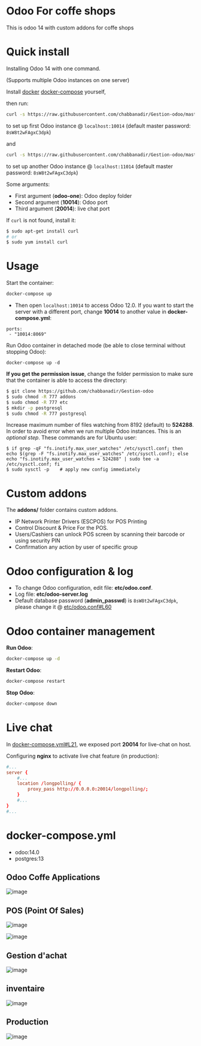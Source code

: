 # Odoo For coffe shops 
This is odoo 14 with custom addons for coffe shops


# Quick install

Installing Odoo 14 with one command.

(Supports multiple Odoo instances on one server)

Install 
 [docker](https://docs.docker.com/get-docker/) 
 [docker-compose](https://docs.docker.com/compose/install/) yourself, 
 
then run:

``` bash
curl -s https://raw.githubusercontent.com/chabbanadir/Gestion-odoo/master/run.sh | sudo bash -s odoo-one 10014 20014
```

to set up first Odoo instance @ `localhost:10014` (default master password: `8sW8t2wFAgxC3dpk`)

and

``` bash
curl -s https://raw.githubusercontent.com/chabbanadir/Gestion-odoo/master/run.sh | sudo bash -s odoo-two 11014 21014
```

to set up another Odoo instance @ `localhost:11014` (default master password: `8sW8t2wFAgxC3dpk`)

Some arguments:
* First argument (**odoo-one**): Odoo deploy folder
* Second argument (**10014**): Odoo port
* Third argument (**20014**): live chat port

If `curl` is not found, install it:

``` bash
$ sudo apt-get install curl
# or
$ sudo yum install curl
```

# Usage

Start the container:
``` sh
docker-compose up
```

* Then open `localhost:10014` to access Odoo 12.0. If you want to start the server with a different port, change **10014** to another value in **docker-compose.yml**:

```
ports:
 - "10014:8069"
```

Run Odoo container in detached mode (be able to close terminal without stopping Odoo):

```
docker-compose up -d
```

**If you get the permission issue**, change the folder permission to make sure that the container is able to access the directory:

``` sh
$ git clone https://github.com/chabbanadir/Gestion-odoo
$ sudo chmod -R 777 addons
$ sudo chmod -R 777 etc
$ mkdir -p postgresql
$ sudo chmod -R 777 postgresql
```

Increase maximum number of files watching from 8192 (default) to **524288**. In order to avoid error when we run multiple Odoo instances. This is an *optional step*. These commands are for Ubuntu user:

```
$ if grep -qF "fs.inotify.max_user_watches" /etc/sysctl.conf; then echo $(grep -F "fs.inotify.max_user_watches" /etc/sysctl.conf); else echo "fs.inotify.max_user_watches = 524288" | sudo tee -a /etc/sysctl.conf; fi
$ sudo sysctl -p    # apply new config immediately
```

# Custom addons

The **addons/** folder contains custom addons. 
* IP Network Printer Drivers (ESCPOS) for POS Printing
* Control Discount & Price For the POS.
* Users/Cashiers can unlock POS screen by scanning their barcode or using security PIN
* Confirmation any action by user of specific group


# Odoo configuration & log

* To change Odoo configuration, edit file: **etc/odoo.conf**.
* Log file: **etc/odoo-server.log**
* Default database password (**admin_passwd**) is `8sW8t2wFAgxC3dpk`, please change it @ [etc/odoo.conf#L60](/etc/odoo.conf#L60)

# Odoo container management

**Run Odoo**:

``` bash
docker-compose up -d
```

**Restart Odoo**:

``` bash
docker-compose restart
```

**Stop Odoo**:

``` bash
docker-compose down
```

# Live chat

In [docker-compose.yml#L21](docker-compose.yml#L21), we exposed port **20014** for live-chat on host.

Configuring **nginx** to activate live chat feature (in production):

``` conf
#...
server {
    #...
    location /longpolling/ {
        proxy_pass http://0.0.0.0:20014/longpolling/;
    }
    #...
}
#...
```

# docker-compose.yml

* odoo:14.0
* postgres:13

## Odoo Coffe Applications 
![image](https://user-images.githubusercontent.com/67875720/176213106-ef6a4c14-3cea-404d-b1f7-ae9a76912840.png)

## POS (Point Of Sales)
![image](https://user-images.githubusercontent.com/67875720/176213443-08e8854e-13c8-4d59-bf55-b86401d0b2e2.png)

![image](https://user-images.githubusercontent.com/67875720/176213550-40f7e542-9b26-41fb-9880-1101866900db.png)

## Gestion d'achat 
![image](https://user-images.githubusercontent.com/67875720/176213679-03982245-9d6e-4e77-ab0d-b1a0d0035703.png)

## inventaire 

![image](https://user-images.githubusercontent.com/67875720/176214138-1a4e14e7-c569-4a8d-821d-a5c070f2f564.png)

## Production 

![image](https://user-images.githubusercontent.com/67875720/176214275-e9c73242-186f-423a-9b36-1e07e722b098.png)


